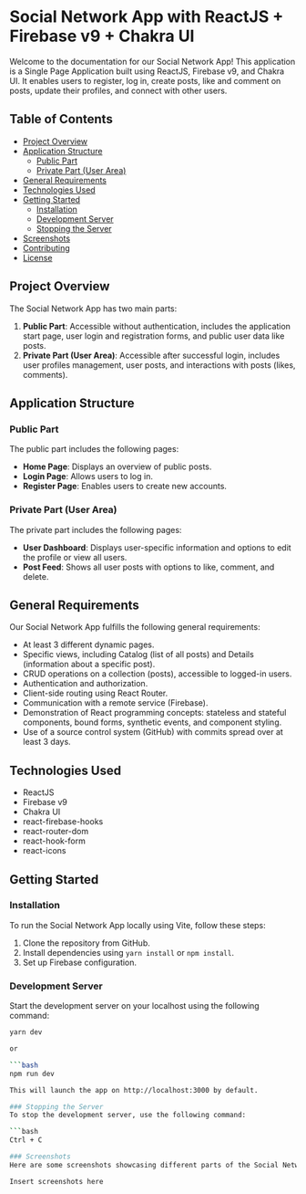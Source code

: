# Social Network App with ReactJS + Firebase v9 + Chakra UI

Welcome to the documentation for our Social Network App! This application is a Single Page Application built using ReactJS, Firebase v9, and Chakra UI. It enables users to register, log in, create posts, like and comment on posts, update their profiles, and connect with other users.

## Table of Contents
- [Project Overview](#project-overview)
- [Application Structure](#application-structure)
  - [Public Part](#public-part)
  - [Private Part (User Area)](#private-part-user-area)
- [General Requirements](#general-requirements)
- [Technologies Used](#technologies-used)
- [Getting Started](#getting-started)
  - [Installation](#installation)
  - [Development Server](#development-server)
  - [Stopping the Server](#stopping-the-server)
- [Screenshots](#screenshots)
- [Contributing](#contributing)
- [License](#license)

## Project Overview

The Social Network App has two main parts:
1. **Public Part**: Accessible without authentication, includes the application start page, user login and registration forms, and public user data like posts.
2. **Private Part (User Area)**: Accessible after successful login, includes user profiles management, user posts, and interactions with posts (likes, comments).

## Application Structure

### Public Part

The public part includes the following pages:
- **Home Page**: Displays an overview of public posts.
- **Login Page**: Allows users to log in.
- **Register Page**: Enables users to create new accounts.

### Private Part (User Area)

The private part includes the following pages:
- **User Dashboard**: Displays user-specific information and options to edit the profile or view all users.
- **Post Feed**: Shows all user posts with options to like, comment, and delete.

## General Requirements

Our Social Network App fulfills the following general requirements:
- At least 3 different dynamic pages.
- Specific views, including Catalog (list of all posts) and Details (information about a specific post).
- CRUD operations on a collection (posts), accessible to logged-in users.
- Authentication and authorization.
- Client-side routing using React Router.
- Communication with a remote service (Firebase).
- Demonstration of React programming concepts: stateless and stateful components, bound forms, synthetic events, and component styling.
- Use of a source control system (GitHub) with commits spread over at least 3 days.

## Technologies Used

- ReactJS
- Firebase v9
- Chakra UI
- react-firebase-hooks
- react-router-dom
- react-hook-form
- react-icons

## Getting Started

### Installation

To run the Social Network App locally using Vite, follow these steps:

1. Clone the repository from GitHub.
2. Install dependencies using `yarn install` or `npm install`.
3. Set up Firebase configuration.

### Development Server

Start the development server on your localhost using the following command:

```bash
yarn dev

or

```bash
npm run dev

This will launch the app on http://localhost:3000 by default.

### Stopping the Server
To stop the development server, use the following command:

```bash
Ctrl + C

### Screenshots
Here are some screenshots showcasing different parts of the Social Network App.

Insert screenshots here
